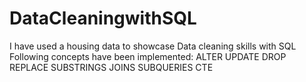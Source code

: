 # DataCleaningwithSQL

I have used a housing data to showcase Data cleaning skills with SQL
Following concepts have been implemented:
ALTER
UPDATE
DROP
REPLACE
SUBSTRINGS
JOINS
SUBQUERIES
CTE
